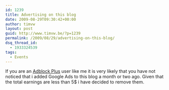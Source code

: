 ```yaml
---
id: 1239
title: Advertising on this blog
date: 2009-08-29T09:30:42+00:00
author: timvw
layout: post
guid: http://www.timvw.be/?p=1239
permalink: /2009/08/29/advertising-on-this-blog/
dsq_thread_id:
  - 1933324539
tags:
  - Events
---
```

If you are an [Adblock Plus](http://adblockplus.org/en/) user like me it is very likely that you have not noticed that i added Google Ads to this blog a month or two ago. Given that the total earnings are less than 5$ i have decided to remove them.
